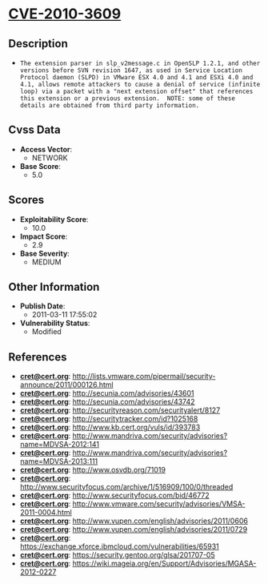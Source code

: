 
# [CVE-2010-3609](http://lists.vmware.com/pipermail/security-announce/2011/000126.html)

## Description

- `The extension parser in slp_v2message.c in OpenSLP 1.2.1, and other versions before SVN revision 1647, as used in Service Location Protocol daemon (SLPD) in VMware ESX 4.0 and 4.1 and ESXi 4.0 and 4.1, allows remote attackers to cause a denial of service (infinite loop) via a packet with a "next extension offset" that references this extension or a previous extension.  NOTE: some of these details are obtained from third party information.`

## Cvss Data

- **Access Vector**:
  - NETWORK
- **Base Score**:
  - 5.0

## Scores

- **Exploitability Score**:
  - 10.0
- **Impact Score**:
  - 2.9
- **Base Severity**:
  - MEDIUM

## Other Information

- **Publish Date**:
  - 2011-03-11 17:55:02
- **Vulnerability Status**:
  - Modified

## References

- **cret@cert.org**: http://lists.vmware.com/pipermail/security-announce/2011/000126.html
- **cret@cert.org**: http://secunia.com/advisories/43601
- **cret@cert.org**: http://secunia.com/advisories/43742
- **cret@cert.org**: http://securityreason.com/securityalert/8127
- **cret@cert.org**: http://securitytracker.com/id?1025168
- **cret@cert.org**: http://www.kb.cert.org/vuls/id/393783
- **cret@cert.org**: http://www.mandriva.com/security/advisories?name=MDVSA-2012:141
- **cret@cert.org**: http://www.mandriva.com/security/advisories?name=MDVSA-2013:111
- **cret@cert.org**: http://www.osvdb.org/71019
- **cret@cert.org**: http://www.securityfocus.com/archive/1/516909/100/0/threaded
- **cret@cert.org**: http://www.securityfocus.com/bid/46772
- **cret@cert.org**: http://www.vmware.com/security/advisories/VMSA-2011-0004.html
- **cret@cert.org**: http://www.vupen.com/english/advisories/2011/0606
- **cret@cert.org**: http://www.vupen.com/english/advisories/2011/0729
- **cret@cert.org**: https://exchange.xforce.ibmcloud.com/vulnerabilities/65931
- **cret@cert.org**: https://security.gentoo.org/glsa/201707-05
- **cret@cert.org**: https://wiki.mageia.org/en/Support/Advisories/MGASA-2012-0227
